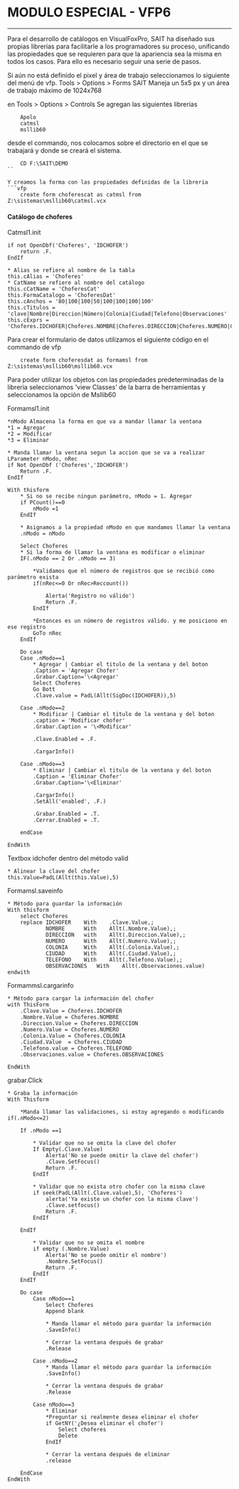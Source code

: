 # MODULO ESPECIAL - VFP6 
-----------------

Para el desarrollo de catálogos en VisualFoxPro, SAIT ha diseñado sus propias librerias para facilitarle a los programadores su proceso, unificando las propiedades que se requieren para que la apariencia sea la misma en todos los casos. Para ello es necesario seguir una serie de pasos.

Si aún no está definido el pixel y área de trabajo seleccionamos lo siguiente del menú de vfp. 
Tools > Options > Forms 
SAIT Maneja un 5x5 px y un área de trabajo máximo de 1024x768

en Tools > Options > Controls
Se agregan las siguientes librerias
  
```vfp
	Apolo
	catmsl
	msllib60
```

desde el commando, nos colocamos sobre el directorio en el que se trabajará y donde se creará el sistema. 
```vfp
	CD F:\SAIT\DEMO
``

Y creamos la forma con las propiedades definidas de la libreria 
```vfp
	create form choferescat as catmsl from Z:\sistemas\msllib60\catmsl.vcx
```

#### Catálogo de choferes

Catmsl1.init
```vfp
if not OpenDbf('Choferes', 'IDCHOFER')
	return .F. 
EndIf

* Alias se refiere al nombre de la tabla
this.cAlias = 'Choferes'
* CatName se refiere al nombre del catálogo
this.cCatName = 'ChoferesCat'
this.FormaCatalogo = 'ChoferesDat'
this.cAnchos = '80|100|100|50|100|100|100|100'
this.cTitulos = 'clave|Nombre|Direccion|Número|Colonia|Ciudad|Telefono|Observaciones'
this.cExprs = 'Choferes.IDCHOFER|Choferes.NOMBRE|Choferes.DIRECCION|Choferes.NUMERO|Choferes.COLONIA|Choferes.CIUDAD|Choferes.TELEFONO|Choferes.OBSERVACIONES'
```

Para crear el formulario de datos utilizamos el siguiente código en el commando de vfp
```vfp
	create form choferesdat as formamsl from Z:\sistemas\msllib60\msllib60.vcx
```

Para poder utilizar los objetos con las propiedades predeterminadas de la libreria seleccionamos 'view Classes' de la barra de herramientas y seleccionamos la opción de Msllib60

Formamsl1.init
```vfp 
*nModo Almacena la forma en que va a mandar llamar la ventana
*1 = Agregar
*2 = Modificar
*3 = Eliminar

* Manda llamar la ventana segun la accion que se va a realizar
LParameter nModo, nRec
if Not OpenDbf ('Choferes','IDCHOFER')
	Return .F.
EndIf

With thisform 
	* Si no se recibe ningun parámetro, nModo = 1. Agregar
	if PCount()==0
		nModo =1
	EndIf
	
	* Asignamos a la propiedad nModo en que mandamos llamar la ventana
	.nModo = nModo
	
	Select Choferes
	* Si la forma de llamar la ventana es modificar o eliminar 
	IF(.nModo == 2 Or .nModo == 3)

		*Validamos que el número de registros que se recibió como parámetro exista
		if(nRec<=0 Or nRec>Reccount())
		
			Alerta('Registro no válido')
			Return .F.
		EndIf
		
		*Entonces es un número de registros válido. y me posiciono en ese registro
		GoTo nRec
	EndIf
	
	Do case
	Case .nModo==1
		* Agregar | Cambiar el titulo de la ventana y del boton 
		.Caption = 'Agregar Chofer'
		.Grabar.Caption='\<Agregar'
		Select Choferes
		Go Bott
		.Clave.value = PadL(Allt(SigDoc(IDCHOFER)),5)
	
	Case .nModo==2
		* Modificar | Cambiar el titulo de la ventana y del boton 
		.caption = 'Modificar chofer'
		.Grabar.Caption = '\<Modificar'
		
		.Clave.Enabled = .F.
		
		.CargarInfo()
	
	Case .nModo==3
		* Eliminar | Cambiar el titulo de la ventana y del boton 
		.Caption = 'Eliminar Chofer'
		.Grabar.Caption='\<Eliminar'
		
		.CargarInfo()
		.SetAll('enabled', .F.)
		
		.Grabar.Enabled = .T.
		.Cerrar.Enabled = .T.
		
	endCase
	
EndWith
```

Textbox idchofer dentro del método valid
```vfp
* Alinear la clave del chofer
this.Value=PadL(Allt(this.Value),5)
```

Formamsl.saveinfo
```vfp
* Método para guardar la información
With thisform
	select Choferes
	replace	IDCHOFER 	With 	.Clave.Value,;
			NOMBRE	 	With 	Allt(.Nombre.Value),;
			DIRECCION 	with 	Allt(.Direccion.Value),;
			NUMERO		With 	Allt(.Numero.Value),;
			COLONIA 	With	Allt(.Colonia.Value),;
			CIUDAD 		With 	Allt(.Ciudad.Value),;
			TELEFONO 	With 	Allt(.Telefono.Value),;
			OBSERVACIONES 	With 	Allt(.Observaciones.value)
endwith
```

Formammsl.cargarinfo
```vfp
* Método para cargar la información del chofer
with ThisForm
	.Clave.Value = Choferes.IDCHOFER
	.Nombre.Value = Choferes.NOMBRE
	.Direccion.Value = Choferes.DIRECCION
	.Numero.Value = Choferes.NUMERO
	.Colonia.Value = Choferes.COLONIA
	.Ciudad.Value  = Choferes.CIUDAD
	.Telefono.value = Choferes.TELEFONO
	.Observaciones.value = Choferes.OBSERVACIONES
	
EndWith
```

grabar.Click
```vfp
* Graba la información 
With Thisform
	
	*Manda llamar las validaciones, si estoy agregando o modificando
if(.nModo<=2)

	If .nModo ==1
		
		* Validar que no se omita la clave del chofer		
		If Empty(.Clave.Value)
			Alerta('No se puede omitir la clave del chofer')
			.Clave.SetFocus()
			Return .F.
		EndIf
		
		* Validar que no exista otro chofer con la misma clave
		if seek(PadL(Allt(.Clave.value),5), 'Choferes')
			alerta('Ya existe un chofer con la misma clave')
			.Clave.setfocus()
			Return .F.
		EndIf
		
	EndIf
		
		* Validar que no se omita el nombre
		if empty (.Nombre.Value)
			Alerta('No se puede omitir el nombre')
			.Nombre.SetFocus()
			Return .F.
		EndIf
	EndIf
	
	Do case
		Case nModo==1
			Select Choferes
			Append blank
			
			* Manda llamar el método para guardar la información
			.SaveInfo()
			
			* Cerrar la ventana después de grabar 
			.Release
		
		Case .nModo==2
			* Manda llamar el método para guardar la información
			.SaveInfo()
			
			* Cerrar la ventana después de grabar 
			.Release
		
		Case nModo==3
			* Eliminar
			*Preguntar si realmente desea eliminar el chofer
			if GetNY('¿Desea eliminar el chofer')
				Select choferes
				Delete
			EndIf
			
			* Cerrar la ventana después de eliminar
			.release
			
	EndCase
EndWith 

```
